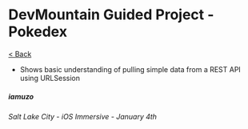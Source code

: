 # DevMountain Guided Project - Pokedex

[< Back](https://github.com/iamuzo/DevMtn-iOS31/)

- Shows basic understanding of pulling simple data from a REST API using URLSession

##### iamuzo
###### Salt Lake City - iOS Immersive - January 4th
